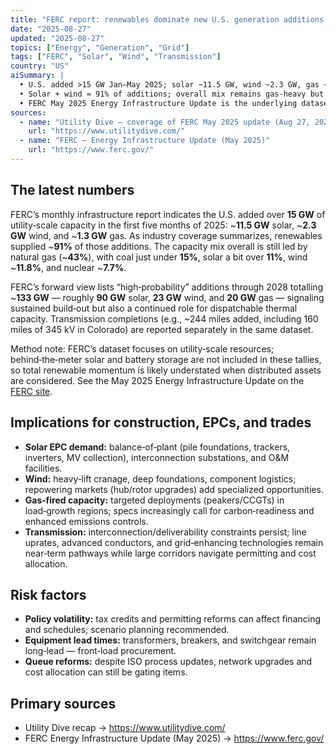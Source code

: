 ```yaml
---
title: "FERC report: renewables dominate new U.S. generation additions (2025-08-27)"
date: "2025-08-27"
updated: "2025-08-27"
topics: ["Energy", "Generation", "Grid"]
tags: ["FERC", "Solar", "Wind", "Transmission"]
country: "US"
aiSummary: |
  • U.S. added >15 GW Jan–May 2025; solar ~11.5 GW, wind ~2.3 GW, gas ~1.3 GW
  • Solar + wind ≈ 91% of additions; overall mix remains gas‑heavy but renewables pipeline is strong through 2028
  • FERC May 2025 Energy Infrastructure Update is the underlying dataset cited by industry press
sources:
  - name: "Utility Dive — coverage of FERC May 2025 update (Aug 27, 2025)"
    url: "https://www.utilitydive.com/"
  - name: "FERC — Energy Infrastructure Update (May 2025)"
    url: "https://www.ferc.gov/"
---
```


## The latest numbers

FERC’s monthly infrastructure report indicates the U.S. added over **15 GW** of utility‑scale capacity in the first five months of 2025: ~**11.5 GW** solar, ~**2.3 GW** wind, and ~**1.3 GW** gas. As industry coverage summarizes, renewables supplied ~**91%** of those additions. The capacity mix overall is still led by natural gas (~**43%**), with coal just under **15%**, solar a bit over **11%**, wind ~**11.8%**, and nuclear ~**7.7%**.

FERC’s forward view lists “high‑probability” additions through 2028 totalling ~**133 GW** — roughly **90 GW** solar, **23 GW** wind, and **20 GW** gas — signaling sustained build‑out but also a continued role for dispatchable thermal capacity. Transmission completions (e.g., ~244 miles added, including 160 miles of 345 kV in Colorado) are reported separately in the same dataset.

Method note: FERC’s dataset focuses on utility‑scale resources; behind‑the‑meter solar and battery storage are not included in these tallies, so total renewable momentum is likely understated when distributed assets are considered. See the May 2025 Energy Infrastructure Update on the [FERC site](https://www.ferc.gov/).

## Implications for construction, EPCs, and trades

- **Solar EPC demand:** balance‑of‑plant (pile foundations, trackers, inverters, MV collection), interconnection substations, and O&M facilities.
- **Wind:** heavy‑lift cranage, deep foundations, component logistics; repowering markets (hub/rotor upgrades) add specialized opportunities.
- **Gas‑fired capacity:** targeted deployments (peakers/CCGTs) in load‑growth regions; specs increasingly call for carbon‑readiness and enhanced emissions controls.
- **Transmission:** interconnection/deliverability constraints persist; line uprates, advanced conductors, and grid‑enhancing technologies remain near‑term pathways while large corridors navigate permitting and cost allocation.

## Risk factors

- **Policy volatility:** tax credits and permitting reforms can affect financing and schedules; scenario planning recommended.
- **Equipment lead times:** transformers, breakers, and switchgear remain long‑lead — front‑load procurement.
- **Queue reforms:** despite ISO process updates, network upgrades and cost allocation can still be gating items.

## Primary sources

- Utility Dive recap → https://www.utilitydive.com/
- FERC Energy Infrastructure Update (May 2025) → https://www.ferc.gov/
